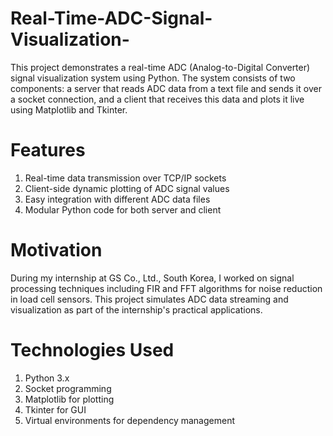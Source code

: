 # Real-Time-ADC-Signal-Visualization-
This project demonstrates a real-time ADC (Analog-to-Digital Converter) signal visualization system using Python. The system consists of two components: a server that reads ADC data from a text file and sends it over a socket connection, and a client that receives this data and plots it live using Matplotlib and Tkinter.

# Features
1. Real-time data transmission over TCP/IP sockets
2. Client-side dynamic plotting of ADC signal values
3. Easy integration with different ADC data files
4. Modular Python code for both server and client
   
# Motivation
During my internship at GS Co., Ltd., South Korea, I worked on signal processing techniques including FIR and FFT algorithms for noise reduction in load cell sensors. This project simulates ADC data streaming and visualization as part of the internship's practical applications.

# Technologies Used
1. Python 3.x
2. Socket programming
3. Matplotlib for plotting
4. Tkinter for GUI
5. Virtual environments for dependency management
